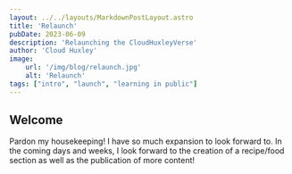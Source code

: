 ```yaml
---
layout: ../../layouts/MarkdownPostLayout.astro
title: 'Relaunch'
pubDate: 2023-06-09
description: 'Relaunching the CloudHuxleyVerse'
author: 'Cloud Huxley'
image:
    url: '/img/blog/relaunch.jpg'
    alt: 'Relaunch'
tags: ["intro", "launch", "learning in public"]
---
```


## Welcome
Pardon my housekeeping! I have so much expansion to look forward to. In the
coming days and weeks, I look forward to the creation of a recipe/food section as
well as the publication of more content!
